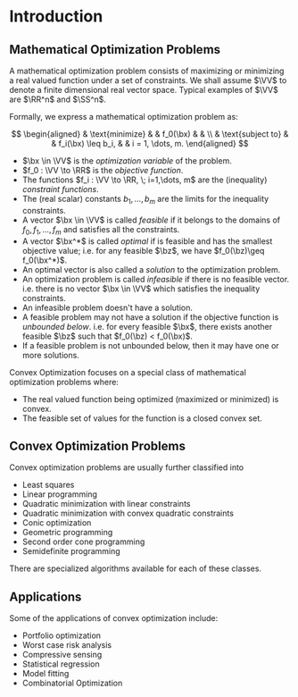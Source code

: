 # Introduction


## Mathematical Optimization Problems

A mathematical optimization problem consists of maximizing
or minimizing a real valued function under a set of constraints.
We shall assume $\VV$ to denote a finite dimensional real vector
space. Typical examples of $\VV$ are $\RR^n$ and $\SS^n$.


Formally, we express a mathematical optimization problem as:

$$
\begin{aligned}
  & \text{minimize}  & &  f_0(\bx) & & \\
  & \text{subject to} & & f_i(\bx) \leq b_i, & & i = 1, \dots, m.
\end{aligned}
$$

* $\bx \in \VV$ is the *optimization variable* of the problem.
* $f_0 : \VV \to \RR$ is the *objective function*.
* The functions $f_i : \VV \to \RR, \; i=1,\dots, m$ are the
  (inequality) *constraint functions*.
* The (real scalar) constants $b_1, \dots, b_m$ are the limits for the 
  inequality constraints.
* A vector $\bx \in \VV$ is called *feasible* if it belongs to
  the domains of $f_0, f_1, \dots, f_m$ and satisfies all the
  constraints. 
* A vector $\bx^*$ is called *optimal* if is feasible and has
  the smallest objective value; i.e. for any feasible $\bz$, 
  we have $f_0(\bz)\geq f_0(\bx^*)$. 
* An optimal vector is also called a *solution* to the 
  optimization problem.
* An optimization problem is called *infeasible* if there
  is no feasible vector. i.e. there is no vector $\bx \in \VV$
  which satisfies the inequality constraints.
* An infeasible problem doesn't have a solution.
* A feasible problem may not have a solution if the objective
  function is *unbounded below*. i.e. for every feasible $\bx$, 
  there exists another feasible $\bz$ such that $f_0(\bz) < f_0(\bx)$.
* If a feasible problem is not unbounded below, then it may have
  one or more solutions.

Convex Optimization focuses on a special class of mathematical 
optimization problems where:

* The real valued function being optimized (maximized or minimized)
  is convex.
* The feasible set of values for the function is a closed convex set.

## Convex Optimization Problems

Convex optimization problems are usually further classified into

* Least squares
* Linear programming
* Quadratic minimization with linear constraints
* Quadratic minimization with convex quadratic constraints
* Conic optimization
* Geometric programming
* Second order cone programming 
* Semidefinite programming 

There are specialized algorithms available for each of these
classes.

## Applications

Some of the applications of convex optimization include:

* Portfolio optimization
* Worst case risk analysis
* Compressive sensing
* Statistical regression
* Model fitting
* Combinatorial Optimization

